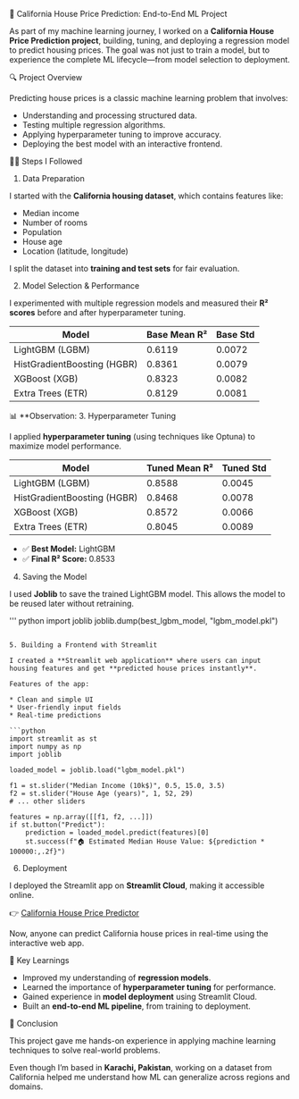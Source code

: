 🏡 California House Price Prediction: End-to-End ML Project

As part of my machine learning journey, I worked on a **California House Price Prediction project**, building, tuning, and deploying a regression model to predict housing prices.
The goal was not just to train a model, but to experience the complete ML lifecycle—from model selection to deployment.

🔍 Project Overview

Predicting house prices is a classic machine learning problem that involves:

* Understanding and processing structured data.
* Testing multiple regression algorithms.
* Applying hyperparameter tuning to improve accuracy.
* Deploying the best model with an interactive frontend.

🧑‍💻 Steps I Followed

1. Data Preparation

I started with the **California housing dataset**, which contains features like:

* Median income
* Number of rooms
* Population
* House age
* Location (latitude, longitude)

I split the dataset into **training and test sets** for fair evaluation.

2. Model Selection & Performance

I experimented with multiple regression models and measured their **R² scores** before and after hyperparameter tuning.

| Model                       | Base Mean R² | Base Std |
| --------------------------- | ------------ | -------- |
| LightGBM (LGBM)             | 0.6119       | 0.0072   |
| HistGradientBoosting (HGBR) | 0.8361       | 0.0079   |
| XGBoost (XGB)               | 0.8323       | 0.0082   |
| Extra Trees (ETR)           | 0.8129       | 0.0081   |

📊 **Observation:
3. Hyperparameter Tuning

I applied **hyperparameter tuning** (using techniques like Optuna) to maximize model performance.

| Model                       | Tuned Mean R² | Tuned Std |
| --------------------------- | ------------- | --------- |
| LightGBM (LGBM)             | 0.8588        | 0.0045    |
| HistGradientBoosting (HGBR) | 0.8468        | 0.0078    |
| XGBoost (XGB)               | 0.8572        | 0.0066    |
| Extra Trees (ETR)           | 0.8045        | 0.0089    |


* ✅ **Best Model:** LightGBM
* ✅ **Final R² Score:** 0.8533

4. Saving the Model

I used **Joblib** to save the trained LightGBM model. This allows the model to be reused later without retraining.

'''
python
import joblib
joblib.dump(best_lgbm_model, "lgbm_model.pkl")
```

5. Building a Frontend with Streamlit

I created a **Streamlit web application** where users can input housing features and get **predicted house prices instantly**.

Features of the app:

* Clean and simple UI
* User-friendly input fields
* Real-time predictions

```python
import streamlit as st
import numpy as np
import joblib

loaded_model = joblib.load("lgbm_model.pkl")

f1 = st.slider("Median Income (10k$)", 0.5, 15.0, 3.5)
f2 = st.slider("House Age (years)", 1, 52, 29)
# ... other sliders

features = np.array([[f1, f2, ...]])
if st.button("Predict"):
    prediction = loaded_model.predict(features)[0]
    st.success(f"🏠 Estimated Median House Value: ${prediction * 100000:,.2f}")
```

6. Deployment

I deployed the Streamlit app on **Streamlit Cloud**, making it accessible online.

👉 [California House Price Predictor](https://california-house-price-predictor-model-jjl8vkggrm79pmjlqq6rkt.streamlit.app/)

Now, anyone can predict California house prices in real-time using the interactive web app.

🚀 Key Learnings

* Improved my understanding of **regression models**.
* Learned the importance of **hyperparameter tuning** for performance.
* Gained experience in **model deployment** using Streamlit Cloud.
* Built an **end-to-end ML pipeline**, from training to deployment.

📌 Conclusion

This project gave me hands-on experience in applying machine learning techniques to solve real-world problems.

Even though I’m based in **Karachi, Pakistan**, working on a dataset from California helped me understand how ML can generalize across regions and domains.
